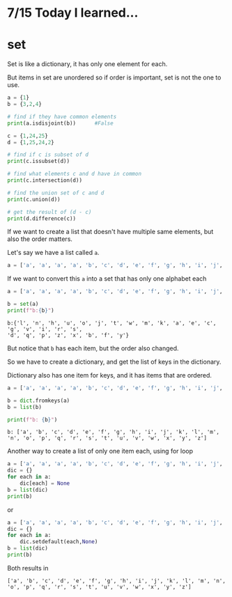 # 7/15 Today I learned...


# set

Set is like a dictionary, it has only one element for each.

But items in set are unordered so if order is important, set is not the one to use.


```py
a = {1}
b = {3,2,4}

# find if they have common elements
print(a.isdisjoint(b))      #False

c = {1,24,25}
d = {1,25,24,2}

# find if c is subset of d
print(c.issubset(d))

# find what elements c and d have in common
print(c.intersection(d))

# find the union set of c and d
print(c.union(d))

# get the result of (d - c)
print(d.difference(c))
```
If we want to create a list that doesn't have multiple same elements, but also the order matters.

Let's say we have a list called `a`.
```py
a = ['a', 'a', 'a', 'a', 'b', 'c', 'd', 'e', 'f', 'g', 'h', 'i', 'j', 'k', 'l', 'm', 'n', 'o', 'p', 'q', 'r', 's', 't', 'u', 'v', 'w', 'x', 'y', 'z']
```
If we want to convert this `a` into a set that has only one alphabet each
```py
a = ['a', 'a', 'a', 'a', 'b', 'c', 'd', 'e', 'f', 'g', 'h', 'i', 'j', 'k', 'l', 'm', 'n', 'o', 'p', 'q', 'r', 's', 't', 'u', 'v', 'w', 'x', 'y', 'z']

b = set(a)
print(f"b:{b}")
```
```
b:{'l', 'n', 'h', 'u', 'o', 'j', 't', 'w', 'm', 'k', 'a', 'e', 'c', 'g', 'v', 'i', 'r', 's', 
'd', 'q', 'p', 'z', 'x', 'b', 'f', 'y'}
```
But notice that `b` has each item, but the order also changed.

So we have to create a dictionary, and get the list of keys in the dictionary.

Dictionary also has one item for keys, and it has items that are ordered.
```py
a = ['a', 'a', 'a', 'a', 'b', 'c', 'd', 'e', 'f', 'g', 'h', 'i', 'j', 'k', 'l', 'm', 'n', 'o', 'p', 'q', 'r', 's', 't', 'u', 'v', 'w', 'x', 'y', 'z']

b = dict.fromkeys(a)
b = list(b)

print(f"b: {b}")
```
```
b: ['a', 'b', 'c', 'd', 'e', 'f', 'g', 'h', 'i', 'j', 'k', 'l', 'm', 'n', 'o', 'p', 'q', 'r', 's', 't', 'u', 'v', 'w', 'x', 'y', 'z']
```
Another way to create a list of only one item each, using for loop
```py
a = ['a', 'a', 'a', 'a', 'b', 'c', 'd', 'e', 'f', 'g', 'h', 'i', 'j', 'k', 'l', 'm', 'n', 'o', 'p', 'q', 'r', 's', 't', 'u', 'v', 'w', 'x', 'y', 'z']
dic = {}
for each in a:
    dic[each] = None
b = list(dic)
print(b)
```
or 
```py
a = ['a', 'a', 'a', 'a', 'b', 'c', 'd', 'e', 'f', 'g', 'h', 'i', 'j', 'k', 'l', 'm', 'n', 'o', 'p', 'q', 'r', 's', 't', 'u', 'v', 'w', 'x', 'y', 'z']
dic = {}
for each in a:
    dic.setdefault(each,None)
b = list(dic)
print(b)
```

Both results in 
```
['a', 'b', 'c', 'd', 'e', 'f', 'g', 'h', 'i', 'j', 'k', 'l', 'm', 'n', 'o', 'p', 'q', 'r', 's', 't', 'u', 'v', 'w', 'x', 'y', 'z']
```
